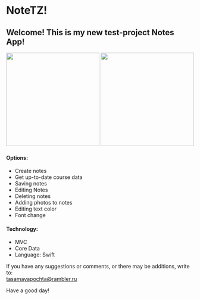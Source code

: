 # NoteTZ!

## Welcome! This is my new test-project Notes App!
<img src="https://user-images.githubusercontent.com/95617906/209856580-f361028e-0408-47d5-82ec-13e473a88258.gif" width="250" /> <img src="https://user-images.githubusercontent.com/95617906/209857062-01b63372-aa80-4c3a-87c4-cef9486a96d2.gif" width="250" />

#### Options:




* Create notes
* Get up-to-date course data
* Saving notes
* Editing Notes
* Deleting notes
* Adding photos to notes
* Editing text color
* Font change

#### Technology:
* MVC
* Core Data
* Language: Swift

If you have any suggestions or comments, or there may be additions, write to:  
tasamayapochta@rambler.ru

Have a good day!
